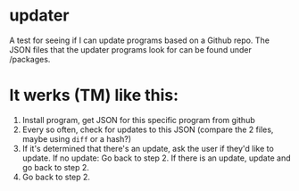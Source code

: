 # updater
A test for seeing if I can update programs based on a Github repo.
The JSON files that the updater programs look for can be found under /packages.

# It werks (TM) like this:

1. Install program, get JSON for this specific program from github
2. Every so often, check for updates to this JSON (compare the 2 files, maybe using `diff` or a hash?)
3. If it's determined that there's an update, ask the user if they'd like to update.
   If no update: Go back to step 2.
   If there is an update, update and go back to step 2.
4. Go back to step 2.
